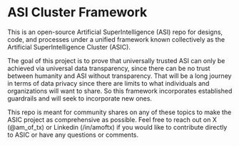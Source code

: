 # ASI Cluster Framework
This is an open-source Artificial SuperIntelligence (ASI) repo for designs, code, and processes under a unified framework known collectively as the Artificial SuperIntelligence Cluster (ASIC). 

The goal of this project is to prove that universally trusted ASI can only be achieved via universal data transparency, since there can be no trust between humanity and ASI without transparency. That will be a long journey in terms of data privacy since there are limits to what individuals and organizations will want to share. So this framework incorporates established guardrails and will seek to incorporate new ones.    

This repo is meant for community shares on any of these topics to make the ASIC project as comprehensive as possible. Feel free to reach out on X (@am_of_tx) or Linkedin (/in/amoftx) if you would like to contribute directly to ASIC or have any questions or comments.  
